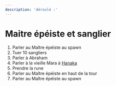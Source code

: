 ```yaml
---
description: 'déroulé :'
---
```


# Maitre épéiste et sanglier

1. Parler au Maître épéiste au spawn
2. Tuer 10 sangliers
3. Parler à Abraham
4. Parler à la vieille Mara à [Hanaka](../cartes/full-map.md)
5. Prendre la rune
6. Parler au Maître épéiste en haut de la tour
7. Parler au Maître épéiste au spawn
